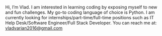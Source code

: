 Hi, I’m Vlad.
I am interested in learning coding by exposing myself to new and fun challenges. My go-to coding language of choice is Python.
I am currently looking for internships/part-time/full-time positions such as IT Help Desk/Software Engineer/Full Stack Developer.
You can reach me at: vladvarian2016@gmail.com
